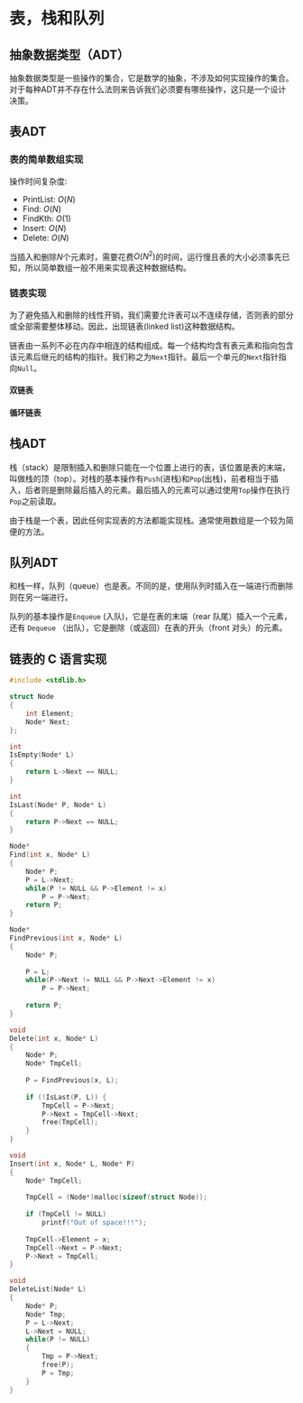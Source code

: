 # 表，栈和队列

## 抽象数据类型（ADT）

抽象数据类型是一些操作的集合，它是数学的抽象，不涉及如何实现操作的集合。对于每种ADT并不存在什么法则来告诉我们必须要有哪些操作，这只是一个设计决策。

## 表ADT

### 表的简单数组实现

操作时间复杂度:

- PrintList: $O(N)$
- Find: $O(N)$
- FindKth: $O(1)$
- Insert: $O(N)$
- Delete: $O(N)$

当插入和删除$N$个元素时，需要花费$O(N^2)$的时间，运行慢且表的大小必须事先已知，所以简单数组一般不用来实现表这种数据结构。

### 链表实现

为了避免插入和删除的线性开销，我们需要允许表可以不连续存储，否则表的部分或全部需要整体移动。因此，出现链表(linked list)这种数据结构。

链表由一系列不必在内存中相连的结构组成。每一个结构均含有表元素和指向包含该元素后继元的结构的指针。我们称之为`Next`指针。最后一个单元的`Next`指针指向`Null`。

#### 双链表

#### 循环链表

## 栈ADT

栈（stack）是限制插入和删除只能在一个位置上进行的表，该位置是表的末端，叫做栈的顶（top）。对栈的基本操作有`Push`(进栈)和`Pop`(出栈)，前者相当于插入，后者则是删除最后插入的元素。最后插入的元素可以通过使用`Top`操作在执行`Pop`之前读取。

由于栈是一个表，因此任何实现表的方法都能实现栈。通常使用数组是一个较为简便的方法。

## 队列ADT

和栈一样，队列（queue）也是表。不同的是，使用队列时插入在一端进行而删除则在另一端进行。

队列的基本操作是`Enqueue` (入队)，它是在表的末端（rear 队尾）插入一个元素，还有 `Dequeue` （出队），它是删除（或返回）在表的开头（front 对头）的元素。

## 链表的 C 语言实现

``` c
#include <stdlib.h>

struct Node
{
    int Element;
    Node* Next;
};

int
IsEmpty(Node* L)
{
    return L->Next == NULL;
}

int
IsLast(Node* P, Node* L)
{
    return P->Next == NULL;
}

Node*
Find(int x, Node* L)
{
    Node* P;
    P = L->Next;
    while(P != NULL && P->Element != x)
        P = P->Next;
    return P;
}

Node*
FindPrevious(int x, Node* L)
{
    Node* P;
    
    P = L;
    while(P->Next != NULL && P->Next->Element != x)
        P = P->Next;
    
    return P;
}

void
Delete(int x, Node* L)
{
    Node* P;
    Node* TmpCell;
    
    P = FindPrevious(x, L);
    
    if (!IsLast(P, L)) {
        TmpCell = P->Next;
        P->Next = TmpCell->Next;
        free(TmpCell);
    }
}

void
Insert(int x, Node* L, Node* P)
{
    Node* TmpCell;
    
    TmpCell = (Node*)malloc(sizeof(struct Node));
    
    if (TmpCell != NULL)
        printf("Out of space!!!");
    
    TmpCell->Element = x;
    TmpCell->Next = P->Next;
    P->Next = TmpCell;
}

void
DeleteList(Node* L)
{
    Node* P;
    Node* Tmp;
    P = L->Next;
    L->Next = NULL;
    while(P != NULL)
    {
        Tmp = P->Next;
        free(P);
        P = Tmp;
    }
}
```
